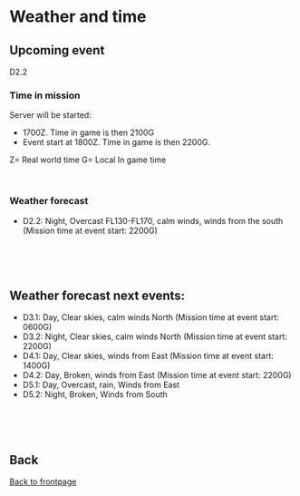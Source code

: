# Weather and time

## Upcoming event
D2.2

### Time in mission
Server will be started:
- 1700Z. Time in game is then 2100G
- Event start at 1800Z. Time in game is then 2200G.

Z= Real world time
G= Local In game time

<br>

### Weather forecast
- D2.2: Night, Overcast FL130-FL170, calm winds, winds from the south (Mission time at event start: 2200G)

<br>
<br>
<br>


## Weather forecast next events:
- D3.1: Day, Clear skies, calm winds North (Mission time at event start: 0600G)
- D3.2: Night, Clear skies, calm winds North (Mission time at event start: 2200G)
- D4.1: Day, Clear skies, winds from East (Mission time at event start: 1400G)
- D4.2: Day, Broken, winds from East (Mission time at event start: 2200G)
- D5.1: Day, Overcast, rain, Winds from East
- D5.2: Night, Broken, Winds from South

<br>
<br>
<br>



## Back
[Back to frontpage](https://132nd-vwing.github.io/OPAR-Brief/)
